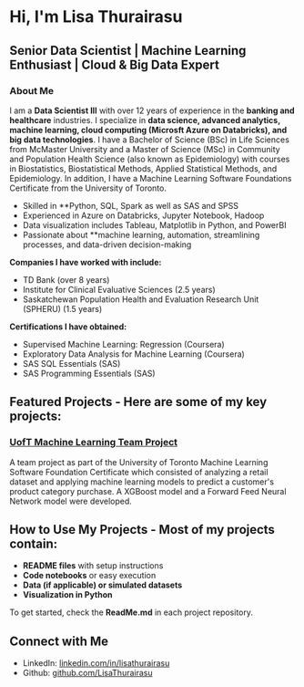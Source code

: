 # Hi, I'm Lisa Thurairasu
## Senior Data Scientist | Machine Learning Enthusiast | Cloud & Big Data Expert

### About Me
I am a **Data Scientist III** with over 12 years of experience in the **banking and healthcare** industries. I specialize in **data science, advanced analytics, machine learning, cloud computing (Microsft Azure on Databricks), and big data technologies**. I have a Bachelor of Science (BSc) in Life Sciences from McMaster University and a Master of Science (MSc) in Community and Population Health Science (also known as Epidemiology) with courses in Biostatistics, Biostatistical Methods, Applied Statistical Methods, and Epidemiology. In addition, I have a Machine Learning Software Foundations Certificate from the University of Toronto.

- Skilled in **Python, SQL, Spark as well as SAS and SPSS
- Experienced in Azure on Databricks, Jupyter Notebook, Hadoop
- Data visualization includes Tableau, Matplotlib in Python, and PowerBI
- Passionate about **machine learning, automation, streamlining processes, and data-driven decision-making

**Companies I have worked with include:**
- TD Bank (over 8 years)
- Institute for Clinical Evaluative Sciences (2.5 years)
- Saskatchewan Population Health and Evaluation Research Unit (SPHERU) (1.5 years)

**Certifications I have obtained:**
- Supervised Machine Learning: Regression (Coursera)
- Exploratory Data Analysis for Machine Learning (Coursera)
- SAS SQL Essentials (SAS)
- SAS Programming Essentials (SAS)


## Featured Projects - Here are some of my key projects:

### **[UofT Machine Learning Team Project](https://github.com/Retail_Sales)**
A team project as part of the University of Toronto Machine Learning Software Foundation Certificate which consisted of analyzing a retail dataset and applying machine learning models to predict a customer's product category purchase. A XGBoost model and a Forward Feed Neural Network model were developed.

## How to Use My Projects - Most of my projects contain:
- **README files** with setup instructions
- **Code notebooks** or easy execution
- **Data (if applicable) or simulated datasets**
- **Visualization in Python**

To get started, check the **ReadMe.md** in each project repository.

## Connect with Me
- LinkedIn: [linkedin.com/in/lisathurairasu](https://linkedin.com/in/lisathurairasu)
- Github: [github.com/LisaThurairasu](https://github.com/lthurair/LisaThurairasu)


